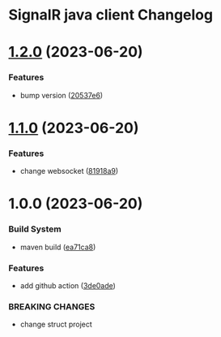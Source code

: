 # SignalR java client Changelog

# [1.2.0](https://github.com/fDizzzy/signalr-client/compare/v1.1.0...v1.2.0) (2023-06-20)


### Features

* bump version ([20537e6](https://github.com/fDizzzy/signalr-client/commit/20537e63c9b27ffe04d8e9858fc12e0f1bf9eb47))

# [1.1.0](https://github.com/fDizzzy/signalr-client/compare/v1.0.0...v1.1.0) (2023-06-20)


### Features

* change websocket ([81918a9](https://github.com/fDizzzy/signalr-client/commit/81918a9801ca3df28271dbdfacae28309aecd8a9))

# 1.0.0 (2023-06-20)


### Build System

* maven build ([ea71ca8](https://github.com/fDizzzy/signalr-client/commit/ea71ca8f68e636843c07d2e711779af59d016dae))


### Features

* add github action ([3de0ade](https://github.com/fDizzzy/signalr-client/commit/3de0ade251c967b74bc517b6d5240b33c3ec1971))


### BREAKING CHANGES

* change struct project
